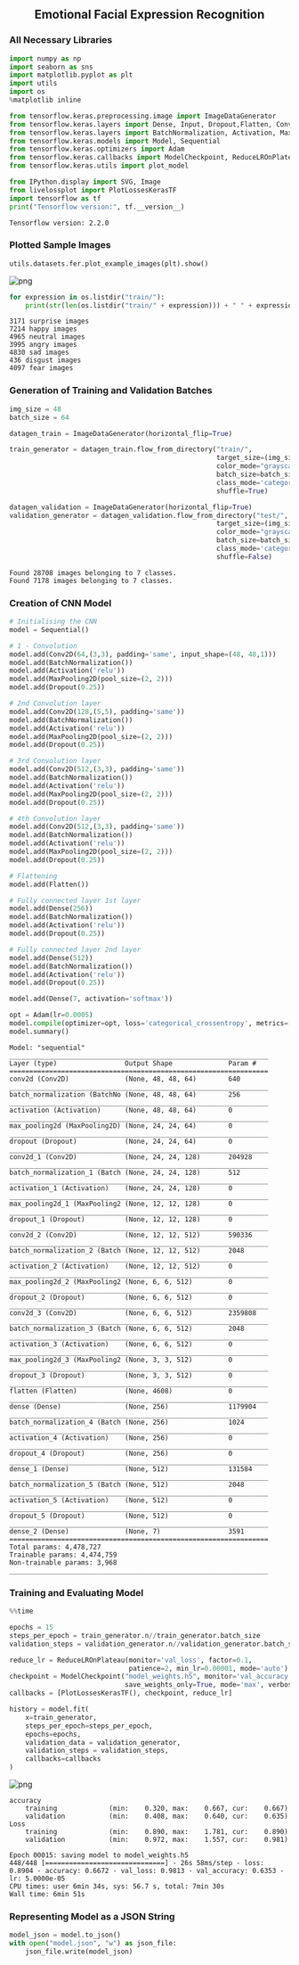 <h2 align=center>  Emotional Facial Expression Recognition</h2>

 

### All Necessary Libraries


```python
import numpy as np
import seaborn as sns
import matplotlib.pyplot as plt
import utils
import os
%matplotlib inline

from tensorflow.keras.preprocessing.image import ImageDataGenerator
from tensorflow.keras.layers import Dense, Input, Dropout,Flatten, Conv2D
from tensorflow.keras.layers import BatchNormalization, Activation, MaxPooling2D
from tensorflow.keras.models import Model, Sequential
from tensorflow.keras.optimizers import Adam
from tensorflow.keras.callbacks import ModelCheckpoint, ReduceLROnPlateau
from tensorflow.keras.utils import plot_model

from IPython.display import SVG, Image
from livelossplot import PlotLossesKerasTF
import tensorflow as tf
print("Tensorflow version:", tf.__version__)
```

    Tensorflow version: 2.2.0
    

### Plotted Sample Images


```python
utils.datasets.fer.plot_example_images(plt).show()
```


    
![png](output_5_0.png)
    



```python
for expression in os.listdir("train/"):
    print(str(len(os.listdir("train/" + expression))) + " " + expression + " images")
```

    3171 surprise images
    7214 happy images
    4965 neutral images
    3995 angry images
    4830 sad images
    436 disgust images
    4097 fear images
    

### Generation of Training and Validation Batches


```python
img_size = 48
batch_size = 64

datagen_train = ImageDataGenerator(horizontal_flip=True)

train_generator = datagen_train.flow_from_directory("train/",
                                                    target_size=(img_size,img_size),
                                                    color_mode="grayscale",
                                                    batch_size=batch_size,
                                                    class_mode='categorical',
                                                    shuffle=True)

datagen_validation = ImageDataGenerator(horizontal_flip=True)
validation_generator = datagen_validation.flow_from_directory("test/",
                                                    target_size=(img_size,img_size),
                                                    color_mode="grayscale",
                                                    batch_size=batch_size,
                                                    class_mode='categorical',
                                                    shuffle=False)
```

    Found 28708 images belonging to 7 classes.
    Found 7178 images belonging to 7 classes.
    

 

### Creation of CNN Model


```python
# Initialising the CNN
model = Sequential()

# 1 - Convolution
model.add(Conv2D(64,(3,3), padding='same', input_shape=(48, 48,1)))
model.add(BatchNormalization())
model.add(Activation('relu'))
model.add(MaxPooling2D(pool_size=(2, 2)))
model.add(Dropout(0.25))

# 2nd Convolution layer
model.add(Conv2D(128,(5,5), padding='same'))
model.add(BatchNormalization())
model.add(Activation('relu'))
model.add(MaxPooling2D(pool_size=(2, 2)))
model.add(Dropout(0.25))

# 3rd Convolution layer
model.add(Conv2D(512,(3,3), padding='same'))
model.add(BatchNormalization())
model.add(Activation('relu'))
model.add(MaxPooling2D(pool_size=(2, 2)))
model.add(Dropout(0.25))

# 4th Convolution layer
model.add(Conv2D(512,(3,3), padding='same'))
model.add(BatchNormalization())
model.add(Activation('relu'))
model.add(MaxPooling2D(pool_size=(2, 2)))
model.add(Dropout(0.25))

# Flattening
model.add(Flatten())

# Fully connected layer 1st layer
model.add(Dense(256))
model.add(BatchNormalization())
model.add(Activation('relu'))
model.add(Dropout(0.25))

# Fully connected layer 2nd layer
model.add(Dense(512))
model.add(BatchNormalization())
model.add(Activation('relu'))
model.add(Dropout(0.25))

model.add(Dense(7, activation='softmax'))

opt = Adam(lr=0.0005)
model.compile(optimizer=opt, loss='categorical_crossentropy', metrics=['accuracy'])
model.summary()
```

    Model: "sequential"
    _________________________________________________________________
    Layer (type)                 Output Shape              Param #   
    =================================================================
    conv2d (Conv2D)              (None, 48, 48, 64)        640       
    _________________________________________________________________
    batch_normalization (BatchNo (None, 48, 48, 64)        256       
    _________________________________________________________________
    activation (Activation)      (None, 48, 48, 64)        0         
    _________________________________________________________________
    max_pooling2d (MaxPooling2D) (None, 24, 24, 64)        0         
    _________________________________________________________________
    dropout (Dropout)            (None, 24, 24, 64)        0         
    _________________________________________________________________
    conv2d_1 (Conv2D)            (None, 24, 24, 128)       204928    
    _________________________________________________________________
    batch_normalization_1 (Batch (None, 24, 24, 128)       512       
    _________________________________________________________________
    activation_1 (Activation)    (None, 24, 24, 128)       0         
    _________________________________________________________________
    max_pooling2d_1 (MaxPooling2 (None, 12, 12, 128)       0         
    _________________________________________________________________
    dropout_1 (Dropout)          (None, 12, 12, 128)       0         
    _________________________________________________________________
    conv2d_2 (Conv2D)            (None, 12, 12, 512)       590336    
    _________________________________________________________________
    batch_normalization_2 (Batch (None, 12, 12, 512)       2048      
    _________________________________________________________________
    activation_2 (Activation)    (None, 12, 12, 512)       0         
    _________________________________________________________________
    max_pooling2d_2 (MaxPooling2 (None, 6, 6, 512)         0         
    _________________________________________________________________
    dropout_2 (Dropout)          (None, 6, 6, 512)         0         
    _________________________________________________________________
    conv2d_3 (Conv2D)            (None, 6, 6, 512)         2359808   
    _________________________________________________________________
    batch_normalization_3 (Batch (None, 6, 6, 512)         2048      
    _________________________________________________________________
    activation_3 (Activation)    (None, 6, 6, 512)         0         
    _________________________________________________________________
    max_pooling2d_3 (MaxPooling2 (None, 3, 3, 512)         0         
    _________________________________________________________________
    dropout_3 (Dropout)          (None, 3, 3, 512)         0         
    _________________________________________________________________
    flatten (Flatten)            (None, 4608)              0         
    _________________________________________________________________
    dense (Dense)                (None, 256)               1179904   
    _________________________________________________________________
    batch_normalization_4 (Batch (None, 256)               1024      
    _________________________________________________________________
    activation_4 (Activation)    (None, 256)               0         
    _________________________________________________________________
    dropout_4 (Dropout)          (None, 256)               0         
    _________________________________________________________________
    dense_1 (Dense)              (None, 512)               131584    
    _________________________________________________________________
    batch_normalization_5 (Batch (None, 512)               2048      
    _________________________________________________________________
    activation_5 (Activation)    (None, 512)               0         
    _________________________________________________________________
    dropout_5 (Dropout)          (None, 512)               0         
    _________________________________________________________________
    dense_2 (Dense)              (None, 7)                 3591      
    =================================================================
    Total params: 4,478,727
    Trainable params: 4,474,759
    Non-trainable params: 3,968
    _________________________________________________________________
    

 

 

###  Training and Evaluating Model


```python
%%time

epochs = 15
steps_per_epoch = train_generator.n//train_generator.batch_size
validation_steps = validation_generator.n//validation_generator.batch_size

reduce_lr = ReduceLROnPlateau(monitor='val_loss', factor=0.1,
                              patience=2, min_lr=0.00001, mode='auto')
checkpoint = ModelCheckpoint("model_weights.h5", monitor='val_accuracy',
                             save_weights_only=True, mode='max', verbose=1)
callbacks = [PlotLossesKerasTF(), checkpoint, reduce_lr]

history = model.fit(
    x=train_generator,
    steps_per_epoch=steps_per_epoch,
    epochs=epochs,
    validation_data = validation_generator,
    validation_steps = validation_steps,
    callbacks=callbacks
)
```


    
![png](output_15_0.png)
    


    accuracy
    	training         	 (min:    0.320, max:    0.667, cur:    0.667)
    	validation       	 (min:    0.408, max:    0.640, cur:    0.635)
    Loss
    	training         	 (min:    0.890, max:    1.781, cur:    0.890)
    	validation       	 (min:    0.972, max:    1.557, cur:    0.981)
    
    Epoch 00015: saving model to model_weights.h5
    448/448 [==============================] - 26s 58ms/step - loss: 0.8904 - accuracy: 0.6672 - val_loss: 0.9813 - val_accuracy: 0.6353 - lr: 5.0000e-05
    CPU times: user 6min 34s, sys: 56.7 s, total: 7min 30s
    Wall time: 6min 51s
    

 

### Representing Model as a JSON String


```python
model_json = model.to_json()
with open("model.json", "w") as json_file:
    json_file.write(model_json)
```


```python

```
